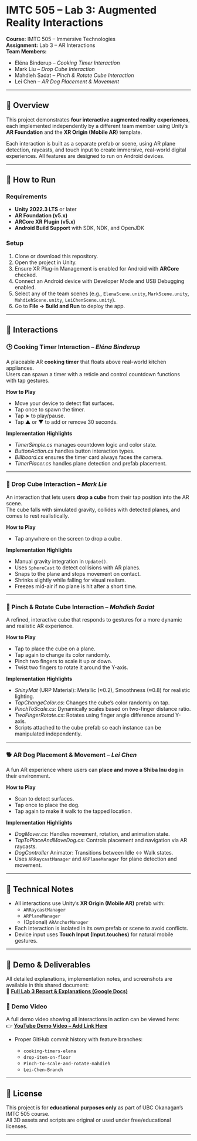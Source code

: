# IMTC 505 – Lab 3: Augmented Reality Interactions

**Course:** IMTC 505 – Immersive Technologies  
**Assignment:** Lab 3 – AR Interactions  
**Team Members:**  
- Eléna Binderup – *Cooking Timer Interaction*  
- Mark Liu – *Drop Cube Interaction*  
- Mahdieh Sadat – *Pinch & Rotate Cube Interaction*  
- Lei Chen – *AR Dog Placement & Movement*

---

## 🎯 Overview

This project demonstrates **four interactive augmented reality experiences**, each implemented independently by a different team member using Unity’s **AR Foundation** and the **XR Origin (Mobile AR)** template.

Each interaction is built as a separate prefab or scene, using AR plane detection, raycasts, and touch input to create immersive, real-world digital experiences. All features are designed to run on Android devices.

---

## 🧭 How to Run

### Requirements
- **Unity 2022.3 LTS** or later  
- **AR Foundation (v5.x)**  
- **ARCore XR Plugin (v5.x)**  
- **Android Build Support** with SDK, NDK, and OpenJDK

### Setup
1. Clone or download this repository.  
2. Open the project in Unity.  
3. Ensure XR Plug-in Management is enabled for Android with **ARCore** checked.  
4. Connect an Android device with Developer Mode and USB Debugging enabled.  
5. Select any of the team scenes (e.g., `ElenaScene.unity`, `MarkScene.unity`, `MahdiehScene.unity`, `LeiChenScene.unity`).  
6. Go to **File → Build and Run** to deploy the app.

---

## 🧩 Interactions

### 🕒 Cooking Timer Interaction – *Eléna Binderup*
A placeable AR **cooking timer** that floats above real-world kitchen appliances.  
Users can spawn a timer with a reticle and control countdown functions with tap gestures.

**How to Play**
- Move your device to detect flat surfaces.  
- Tap once to spawn the timer.  
- Tap ➤ to play/pause.  
- Tap ▲ or ▼ to add or remove 30 seconds.

**Implementation Highlights**
- *TimerSimple.cs* manages countdown logic and color state.  
- *ButtonAction.cs* handles button interaction types.  
- *Billboard.cs* ensures the timer card always faces the camera.  
- *TimerPlacer.cs* handles plane detection and prefab placement.  

---

### 🧊 Drop Cube Interaction – *Mark Lie*
An interaction that lets users **drop a cube** from their tap position into the AR scene.  
The cube falls with simulated gravity, collides with detected planes, and comes to rest realistically.

**How to Play**
- Tap anywhere on the screen to drop a cube.

**Implementation Highlights**
- Manual gravity integration in `Update()`.  
- Uses `SphereCast` to detect collisions with AR planes.  
- Snaps to the plane and stops movement on contact.  
- Shrinks slightly while falling for visual realism.  
- Freezes mid-air if no plane is hit after a short time.

---

### 🎨 Pinch & Rotate Cube Interaction – *Mahdieh Sadat*
A refined, interactive cube that responds to gestures for a more dynamic and realistic AR experience.

**How to Play**
- Tap to place the cube on a plane.  
- Tap again to change its color randomly.  
- Pinch two fingers to scale it up or down.  
- Twist two fingers to rotate it around the Y-axis.

**Implementation Highlights**
- *ShinyMat* (URP Material): Metallic (≈0.2), Smoothness (≈0.8) for realistic lighting.  
- *TapChangeColor.cs*: Changes the cube’s color randomly on tap.  
- *PinchToScale.cs*: Dynamically scales based on two-finger distance ratio.  
- *TwoFingerRotate.cs*: Rotates using finger angle difference around Y-axis.  
- Scripts attached to the cube prefab so each instance can be manipulated independently.

---

### 🐕 AR Dog Placement & Movement – *Lei Chen*
A fun AR experience where users can **place and move a Shiba Inu dog** in their environment.

**How to Play**
- Scan to detect surfaces.  
- Tap once to place the dog.  
- Tap again to make it walk to the tapped location.

**Implementation Highlights**
- *DogMover.cs*: Handles movement, rotation, and animation state.  
- *TapToPlaceAndMoveDog.cs*: Controls placement and navigation via AR raycasts.  
- *DogController* Animator: Transitions between Idle ↔ Walk states.  
- Uses `ARRaycastManager` and `ARPlaneManager` for plane detection and movement.

---

## 🧠 Technical Notes

- All interactions use Unity’s **XR Origin (Mobile AR)** prefab with:
  - `ARRaycastManager`
  - `ARPlaneManager`
  - (Optional) `ARAnchorManager`
- Each interaction is isolated in its own prefab or scene to avoid conflicts.
- Device input uses **Touch Input (Input.touches)** for natural mobile gestures.

---

## 📱 Demo & Deliverables

All detailed explanations, implementation notes, and screenshots are available in this shared document:  
🔗 **[Full Lab 3 Report & Explanations (Google Docs)](https://docs.google.com/document/d/123NqOU2XMpAGBi69Dbk4kaUpwmZiIsYm6S2f3w9v4Xk/edit?usp=sharing)**

### 🎥 Demo Video
A full demo video showing all interactions in action can be viewed here:  
👉 **[YouTube Demo Video – Add Link Here](https://www.youtube.com/watch?v=pmxDZvxjM9I&feature=youtu.be)**
 
- Proper GitHub commit history with feature branches:

  - `cooking-timers-elena`  
  - `drop-item-on-floor`  
  - `Pinch-to-scale-and-rotate-mahdieh`  
  - `Lei-Chen-Branch`

---

## 🧾 License

This project is for **educational purposes only** as part of UBC Okanagan’s IMTC 505 course.  
All 3D assets and scripts are original or used under free/educational licenses.

---




